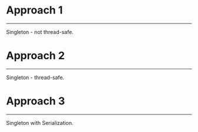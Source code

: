 # Approach 1
- --
Singleton - not thread-safe.

# Approach 2
- --
Singleton - thread-safe.

# Approach 3
- --
Singleton with Serialization.
